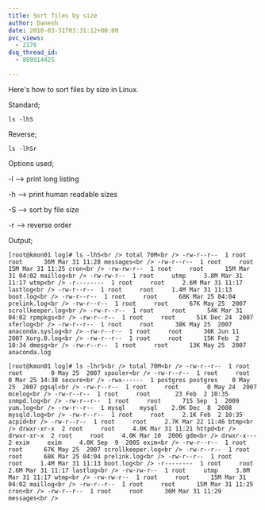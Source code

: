 ```yaml
---
title: Sort files by size
author: Danesh
date: 2010-03-31T03:31:12+00:00
pvc_views:
  - 2176
dsq_thread_id:
  - 889914425

---
```

Here's how to sort files by size in Linux.

Standard;

`ls -lhS`

Reverse;

`ls -lhSr`

Options used;

-l &#8211;> print long listing

-h &#8211;> print human readable sizes

-S &#8211;> sort by file size

-r &#8211;> reverse order

Output;

`[root@kmon01 log]# ls -lhS<br />
total 70M<br />
-rw-r--r--  1 root     root      36M Mar 31 11:28 messages<br />
-rw-r--r--  1 root     root      15M Mar 31 11:25 cron<br />
-rw-rw-r--  1 root     root      15M Mar 31 04:02 maillog<br />
-rw-rw-r--  1 root     utmp     3.8M Mar 31 11:17 wtmp<br />
-r--------  1 root     root     2.6M Mar 31 11:17 lastlog<br />
-rw-r--r--  1 root     root     1.4M Mar 31 11:13 boot.log<br />
-rw-r--r--  1 root     root      68K Mar 25 04:04 prelink.log<br />
-rw-r--r--  1 root     root      67K May 25  2007 scrollkeeper.log<br />
-rw-r--r--  1 root     root      54K Mar 31 04:02 rpmpkgs<br />
-rw-r--r--  1 root     root      51K Dec 24  2007 xferlog<br />
-rw-r--r--  1 root     root      38K May 25  2007 anaconda.syslog<br />
-rw-r--r--  1 root     root      36K Jun 11  2007 Xorg.0.log<br />
-rw-r--r--  1 root     root      15K Feb  2 10:34 dmesg<br />
-rw-r--r--  1 root     root      13K May 25  2007 anaconda.log`

`[root@kmon01 log]# ls -lhrS<br />
total 70M<br />
-rw-r--r--  1 root     root        0 May 25  2007 spooler<br />
-rw-r--r--  1 root     root        0 Mar 25 14:38 secure<br />
-rwx------  1 postgres postgres    0 May 25  2007 pgsql<br />
-rw-r--r--  1 root     root        0 May 24  2007 mcelog<br />
-rw-r--r--  1 root     root       23 Feb  2 10:35 snmpd.log<br />
-rw-r--r--  1 root     root      715 Sep  1  2009 yum.log<br />
-rw-r--r--  1 mysql    mysql    2.0K Dec  8  2008 mysqld.log<br />
-rw-r--r--  1 root     root     2.1K Feb  2 10:35 acpid<br />
-rw-r--r--  1 root     root     2.7K Mar 22 11:46 btmp<br />
drwxr-xr-x  2 root     root     4.0K Mar 31 11:21 httpd<br />
drwxr-xr-x  2 root     root     4.0K Mar 10  2006 gdm<br />
drwxr-x---  2 exim     exim     4.0K Sep  9  2005 exim<br />
-rw-r--r--  1 root     root      67K May 25  2007 scrollkeeper.log<br />
-rw-r--r--  1 root     root      68K Mar 25 04:04 prelink.log<br />
-rw-r--r--  1 root     root     1.4M Mar 31 11:13 boot.log<br />
-r--------  1 root     root     2.6M Mar 31 11:17 lastlog<br />
-rw-rw-r--  1 root     utmp     3.8M Mar 31 11:17 wtmp<br />
-rw-rw-r--  1 root     root      15M Mar 31 04:02 maillog<br />
-rw-r--r--  1 root     root      15M Mar 31 11:25 cron<br />
-rw-r--r--  1 root     root      36M Mar 31 11:29 messages<br />
`
